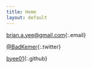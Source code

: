 ```yaml
---
title: Home
layout: default
---
```


[brian.a.yee@gmail.com](mailto:brian.a.yee@gmail.com){:.email}

[@BadKemer](http://www.twitter.com/BadKemer){:.twitter}

[byee01](http://www.github.com.com/byee01){:.github}